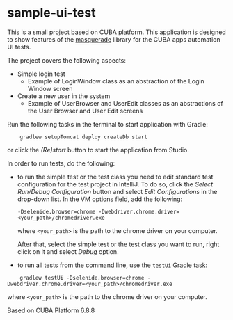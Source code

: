 # sample-ui-test

This is a small project based on CUBA platform. This application is designed to show features of the [masquerade](https://github.com/cuba-platform/masquerade) library for the CUBA apps automation UI tests.

The project covers the following aspects:

- Simple login test
   - Example of LoginWindow class as an abstraction of the Login Window screen
- Create a new user in the system
   - Example of UserBrowser and UserEdit classes as an abstractions of the User Browser and User Edit screens

Run the following tasks in the terminal to start application with Gradle:

```
    gradlew setupTomcat deploy createDb start
```

or click the *(Re)start* button to start the application from Studio.

In order to run tests, do the following:

- to run the simple test or the test class you need to edit standard
  test configuration for the test project in IntelliJ. To do so, click the
  *Select Run/Debug Configuration* button and select *Edit Configurations*  in the
  drop-down list. In the VM options field, add the following:

      -Dselenide.browser=chrome -Dwebdriver.chrome.driver=<your_path>/chromedriver.exe

  where `<your_path>` is the path to the chrome driver on your computer.

  After that, select the simple test or the test class you want to run, right
  click on it and select *Debug* option.

- to run all tests from the command line, use the `testUi` Gradle task:

```
    gradlew testUi -Dselenide.browser=chrome -Dwebdriver.chrome.driver=<your_path>/chromedriver.exe
```

   where `<your_path>` is the path to the chrome driver on your computer.
   
Based on CUBA Platform 6.8.8